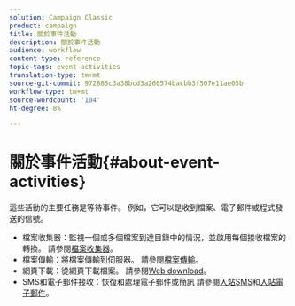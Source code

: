 ```yaml
---
solution: Campaign Classic
product: campaign
title: 關於事件活動
description: 關於事件活動
audience: workflow
content-type: reference
topic-tags: event-activities
translation-type: tm+mt
source-git-commit: 972885c3a38bcd3a260574bacbb3f507e11ae05b
workflow-type: tm+mt
source-wordcount: '104'
ht-degree: 8%

---
```



# 關於事件活動{#about-event-activities}

這些活動的主要任務是等待事件。 例如，它可以是收到檔案、電子郵件或程式發送的信號。

* 檔案收集器：監視一個或多個檔案到達目錄中的情況，並啟用每個接收檔案的轉換。 請參閱[檔案收集器](../../workflow/using/file-collector.md)。
* 檔案傳輸：將檔案傳輸到伺服器。 請參閱[檔案傳輸](../../workflow/using/file-transfer.md)。
* 網頁下載：從網頁下載檔案。 請參閱[Web download](../../workflow/using/web-download.md)。
* SMS和電子郵件接收：恢復和處理電子郵件或簡訊 請參閱[入站SMS](../../workflow/using/inbound-sms.md)和[入站電子郵件](../../workflow/using/inbound-emails.md)。

